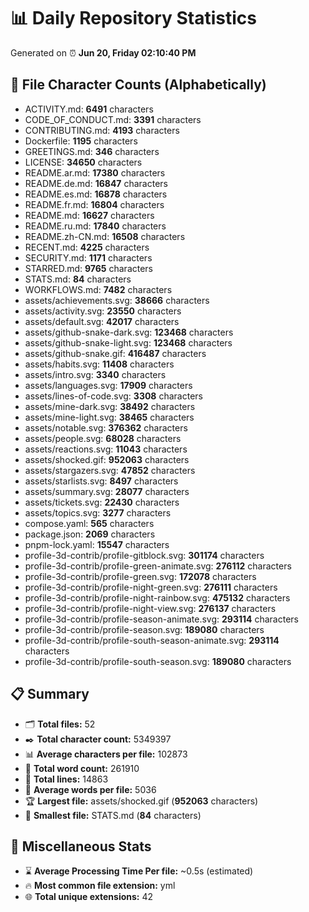 # 📊 Daily Repository Statistics
Generated on ⏰ **Jun 20, Friday 02:10:40 PM**

## 📂 File Character Counts (Alphabetically)
- ACTIVITY.md: **6491** characters
- CODE_OF_CONDUCT.md: **3391** characters
- CONTRIBUTING.md: **4193** characters
- Dockerfile: **1195** characters
- GREETINGS.md: **346** characters
- LICENSE: **34650** characters
- README.ar.md: **17380** characters
- README.de.md: **16847** characters
- README.es.md: **16878** characters
- README.fr.md: **16804** characters
- README.md: **16627** characters
- README.ru.md: **17840** characters
- README.zh-CN.md: **16508** characters
- RECENT.md: **4225** characters
- SECURITY.md: **1171** characters
- STARRED.md: **9765** characters
- STATS.md: **84** characters
- WORKFLOWS.md: **7482** characters
- assets/achievements.svg: **38666** characters
- assets/activity.svg: **23550** characters
- assets/default.svg: **42017** characters
- assets/github-snake-dark.svg: **123468** characters
- assets/github-snake-light.svg: **123468** characters
- assets/github-snake.gif: **416487** characters
- assets/habits.svg: **11408** characters
- assets/intro.svg: **3340** characters
- assets/languages.svg: **17909** characters
- assets/lines-of-code.svg: **3308** characters
- assets/mine-dark.svg: **38492** characters
- assets/mine-light.svg: **38465** characters
- assets/notable.svg: **376362** characters
- assets/people.svg: **68028** characters
- assets/reactions.svg: **11043** characters
- assets/shocked.gif: **952063** characters
- assets/stargazers.svg: **47852** characters
- assets/starlists.svg: **8497** characters
- assets/summary.svg: **28077** characters
- assets/tickets.svg: **22430** characters
- assets/topics.svg: **3277** characters
- compose.yaml: **565** characters
- package.json: **2069** characters
- pnpm-lock.yaml: **15547** characters
- profile-3d-contrib/profile-gitblock.svg: **301174** characters
- profile-3d-contrib/profile-green-animate.svg: **276112** characters
- profile-3d-contrib/profile-green.svg: **172078** characters
- profile-3d-contrib/profile-night-green.svg: **276111** characters
- profile-3d-contrib/profile-night-rainbow.svg: **475132** characters
- profile-3d-contrib/profile-night-view.svg: **276137** characters
- profile-3d-contrib/profile-season-animate.svg: **293114** characters
- profile-3d-contrib/profile-season.svg: **189080** characters
- profile-3d-contrib/profile-south-season-animate.svg: **293114** characters
- profile-3d-contrib/profile-south-season.svg: **189080** characters

## 📋 Summary
- 🗂️ **Total files:** 52
- ✒️ **Total character count:** 5349397
- 📊 **Average characters per file:** 102873
- 📝 **Total word count:** 261910
- 🧾 **Total lines:** 14863
- 📐 **Average words per file:** 5036
- 🏆 **Largest file:** assets/shocked.gif (**952063** characters)
- 🥉 **Smallest file:** STATS.md (**84** characters)

## 🌟 Miscellaneous Stats
- ⌛ **Average Processing Time Per file:** ~0.5s (estimated)
- 🔥 **Most common file extension:** yml
- 🌐 **Total unique extensions:** 42
